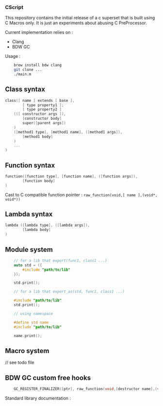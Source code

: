 ### CScript

This repository contains the initial release of a c superset that is built using C Macros only. It is just an experiments about abusing C PreProcessor.

Current implementation relies on :
- Clang
- BDW GC 


Usage :

```bash
	brew install bdw clang
	git clone ...
	./main.m

```



## Class syntax

```C
class([ name ] extends [ base ],
		[ type property1 ];
		[ type property2 ]
	(([ constructor args ]),
		[constructor body]
		super([parent args])
	)
	([method1 type], [method1 name], ([method1 args]),
		[method1 body]
	)
	...
)
```

## Function syntax

```C
function([function type], [function name], ([function args]),
		[function body]
)
```


Cast to C compatible function pointer : `raw_function(void,[ name ],(void*, void*))`

## Lambda syntax

```C
lambda ([lambda type], ([lambda args]),
		[lambda body]
)
```

## Module system

```C
	// for a lib that export(func1, class1 ...)
	auto std = ({
		#include "path/to/lib"
	});

	std.print();
```

```C
	// for a lib that export_as(std, func1, class1 ...)

	#include "path/to/lib"
	std.print();

	// using namespace

	#define std name
	#include "path/to/lib"

	name.print();
```


## Macro system

// see todo file


## BDW GC custom free hooks

```C
	GC_REGISTER_FINALIZER([ptr], raw_function(void,[destructor name],(void*, void*)),NULL, NULL, NULL);\
```

Standard library documentation :
